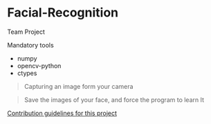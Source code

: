 # Facial-Recognition
Team Project

Mandatory tools
- numpy
- opencv-python
- ctypes

>Capturing an image form your camera

>Save the images of your face, and force the program to learn It

[Contribution guidelines for this project](docs/CONTRIBUTING.md)
